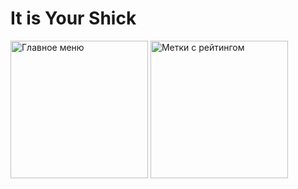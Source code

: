 # It is Your Shick
<img src="https://github.com/user-attachments/assets/c2e5ae83-227b-462f-82c7-8f62cd6c3eb2" alt="Главное меню" width="220" />

<img src="https://github.com/user-attachments/assets/9b1eafa9-33f7-4974-bc40-b315e55b67ad" alt="Метки с рейтингом" width="220" />
